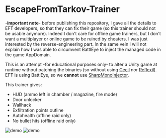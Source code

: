 
# EscapeFromTarkov-Trainer

-**important note**- before publishing this repository, I gave all the details to EFT developers, so that they can fix their 
game (so this trainer should not be usable anymore). Indeed I don't care for offline game trainers, but I don't want a multiplayer or online game to be ruined by cheaters. I was just interested by the reverse-engineering part. In the same vein I will not explain how I was able to circumvent BattlEye to inject the managed code in the game AppDomain.

This is an attempt -for educational purposes only- to alter a Unity game at runtime without patching the binaries (so without using [Cecil](https://github.com/jbevain/cecil) nor [Reflexil](https://github.com/sailro/reflexil)).
EFT is using BattlEye, so we **cannot** use [SharpMonoInjector](https://github.com/warbler/SharpMonoInjector).

This trainer gives:
- HUD (ammo left in chamber / magazine, fire mode)
- Door unlocker
- Wallhack
- Exfiltration points outline
- Autohealth (offline raid only)
- No bullet hits (offline raid only)

![demo](https://github.com/sailro/EscapeFromTarkov-Trainer/raw/master/demo.png)
![demo](https://github.com/sailro/EscapeFromTarkov-Trainer/raw/master/demo2.png)
